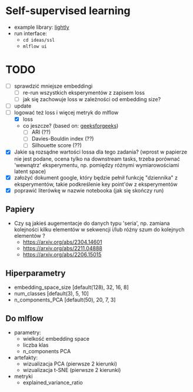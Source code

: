# Self-supervised learning

* example library: [lightly](https://docs.lightly.ai/self-supervised-learning/index.html)
* run interface:
    - `cd ideas/ssl`
    - `mlflow ui`

# TODO
- [ ] sprawdzić mniejsze embeddingi
    - [ ] re-run wszystkich eksperymentów z zapisem loss
    - [ ] jak się zachowuje loss w zależności od embedding size?
- [ ] update
- [ ] logować też loss i więcej metryk do mlflow
    - [x] loss
    - co jeszcze? (based on: [geeksforgeeks](https://www.geeksforgeeks.org/clustering-performance-evaluation-in-scikit-learn/))
        - [ ] ARI  (??)
        - [ ] Davies-Bouldin index (??)
        - [ ] Silhouette score (??)
- [x] Jakie są rozsądne wartości lossa dla tego zadania? (wprost w papierze nie jest podane, ocena tylko na downstream tasks, trzeba porównać 'wewnątrz' eksperymentu, np. pomiędzy różnymi wymiarowościami latent space)
- [x] założyć dokument google, który będzie pełnił funkcję "dziennika" z eksperymentów, takie podkreślenie key point'ów z eksperymentów
- [x] poprawić literówkę w nazwie notebooka (jak się skończy run)

## Papiery
* Czy są jakieś augementacje do danych typu 'seria', np. zamiana kolejności kilku elementów w sekwencji i/lub różny szum do kolejnych elementów ?
    - https://arxiv.org/abs/2304.14601
    - https://arxiv.org/abs/2211.04888
    - https://arxiv.org/abs/2206.15015

## Hiperparametry
- embedding_space_size [default(128), 32, 16, 8]
- num_classes [default(3), 5, 10]
- n_components_PCA [default(50), 20, 7, 3]

## Do mlflow
- parametry:
    - wielkość embedding space
    - liczba klas
    - n_components PCA
- artefakty:
    - wizualizacja PCA (pierwsze 2 kierunki)
    - wizualizacja t-SNE (pierwsze 2 kierunki)
- metryki
    - explained_variance_ratio
